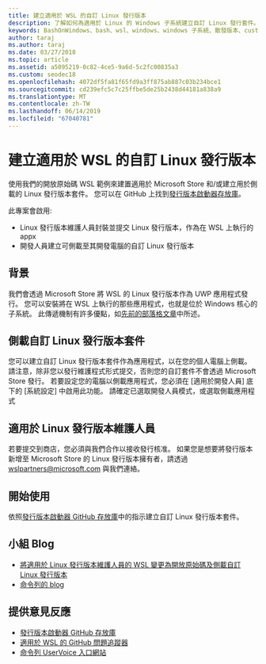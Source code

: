 ```yaml
---
title: 建立適用於 WSL 的自訂 Linux 發行版本
description: 了解如何為適用於 Linux 的 Windows 子系統建立自訂 Linux 發行套件。
keywords: BashOnWindows、bash、wsl、windows、windows 子系統、散發版本、custom
author: taraj
ms.author: taraj
ms.date: 03/27/2018
ms.topic: article
ms.assetid: a5095219-0c82-4ce5-9a6d-5c2fc00835a3
ms.custom: seodec18
ms.openlocfilehash: 4072df5fa81f65fd9a3ff875ab887c03b234bce1
ms.sourcegitcommit: cd239efc5c7c25ffbe5de25b2438d44181a838a9
ms.translationtype: MT
ms.contentlocale: zh-TW
ms.lasthandoff: 06/14/2019
ms.locfileid: "67040781"
---
```

# <a name="creating-a-custom-linux-distro-for-wsl"></a>建立適用於 WSL 的自訂 Linux 發行版本

使用我們的開放原始碼 WSL 範例來建置適用於 Microsoft Store 和/或建立用於側載的 Linux 發行版本套件。 您可以在 GitHub 上找到[發行版本啟動器存放庫](https://github.com/Microsoft/WSL-DistroLauncher)。

此專案會啟用:
* Linux 發行版本維護人員封裝並提交 Linux 發行版本，作為在 WSL 上執行的 appx
* 開發人員建立可側載至其開發電腦的自訂 Linux 發行版本

## <a name="background"></a>背景
我們會透過 Microsoft Store  將 WSL 的 Linux 發行版本作為 UWP 應用程式發行。 您可以安裝將在 WSL 上執行的那些應用程式，也就是位於 Windows 核心的子系統。 此傳遞機制有許多優點，如[先前的部落格文章](https://blogs.msdn.microsoft.com/commandline/2017/07/10/ubuntu-now-available-from-the-windows-store/)中所述。

## <a name="sideloading-a-custom-linux-distro-package"></a>側載自訂 Linux 發行版本套件
您可以建立自訂 Linux 發行版本套件作為應用程式，以在您的個人電腦上側載。 請注意，除非您以發行維護程式形式提交，否則您的自訂套件不會透過 Microsoft Store 發行。
若要設定您的電腦以側載應用程式，您必須在 [適用於開發人員] 底下的 [系統設定] 中啟用此功能。  請確定已選取開發人員模式，或選取側載應用程式

## <a name="for-linux-distro-maintainers"></a>適用於 Linux 發行版本維護人員
若要提交到商店，您必須與我們合作以接收發行核准。 如果您是想要將發行版本新增至 Microsoft Store 的 Linux 發行版本擁有者，請透過 wslpartners@microsoft.com 與我們連絡。

## <a name="getting-started"></a>開始使用
依照[發行版本啟動器 GitHub 存放庫](https://github.com/Microsoft/WSL-DistroLauncher)中的指示建立自訂 Linux 發行版本套件。

 
## <a name="team-blogs"></a>小組 Blog
*  [將適用於 Linux 發行版本維護人員的 WSL 變更為開放原始碼及側載自訂 Linux 發行版本](https://blogs.msdn.microsoft.com/commandline/2018/03/26/wsl-distro-launcher/)
* [命令列的 blog](https://blogs.msdn.microsoft.com/commandline/)

## <a name="provide-feedback"></a>提供意見反應
* [發行版本啟動器 GitHub 存放庫](https://github.com/Microsoft/WSL-DistroLauncher)
* [適用於 WSL 的 GitHub 問題追蹤器](https://github.com/Microsoft/BashOnWindows/issues)
* [命令列 UserVoice 入口網站](https://wpdev.uservoice.com/forums/266908-command-prompt-console-bash-on-ubuntu-on-windo/category/161892-bash)

